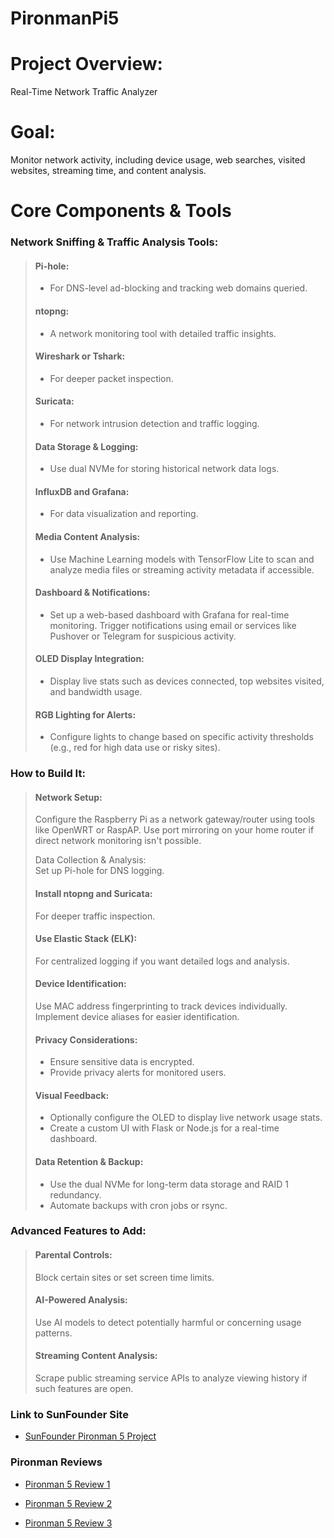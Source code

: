 # PironmanPi5
# Project Overview: 
Real-Time Network Traffic Analyzer
# Goal: 
Monitor network activity, including device usage, web searches, visited websites, streaming time, and content analysis.

# Core Components & Tools

### Network Sniffing & Traffic Analysis Tools:

> #### Pi-hole: 
>- For DNS-level ad-blocking and tracking web domains queried.
> #### ntopng: 
>- A network monitoring tool with detailed traffic insights.
> #### Wireshark or Tshark: 
>- For deeper packet inspection.
> #### Suricata: 
>- For network intrusion detection and traffic logging.
> #### Data Storage & Logging:
>- Use dual NVMe for storing historical network data logs.
> #### InfluxDB and Grafana:
>- For data visualization and reporting.
> #### Media Content Analysis:
>- Use Machine Learning models with TensorFlow Lite to scan and analyze media files or streaming activity metadata if accessible.
> #### Dashboard & Notifications:
>- Set up a web-based dashboard with Grafana for real-time monitoring.
Trigger notifications using email or services like Pushover or Telegram for suspicious activity.
> #### OLED Display Integration:
>- Display live stats such as devices connected, top websites visited, and bandwidth usage.
> #### RGB Lighting for Alerts:
>- Configure lights to change based on specific activity thresholds (e.g., red for high data use or risky sites).

### How to Build It:
> #### Network Setup:
> Configure the Raspberry Pi as a network gateway/router using tools like OpenWRT or RaspAP.
Use port mirroring on your home router if direct network monitoring isn't possible.
> 
> Data Collection & Analysis:   
> Set up Pi-hole for DNS logging.
> #### Install ntopng and Suricata:</br>
> For deeper traffic inspection.
> 
> #### Use Elastic Stack (ELK):
> 
> For centralized logging if you want detailed logs and analysis.
> 
> #### Device Identification:
>Use MAC address fingerprinting to track devices individually.
Implement device aliases for easier identification.
> 
> #### Privacy Considerations:
>- Ensure sensitive data is encrypted.
>- Provide privacy alerts for monitored users.
> #### Visual Feedback:
>- Optionally configure the OLED to display live network usage stats.
>- Create a custom UI with Flask or Node.js for a real-time dashboard.
> #### Data Retention & Backup:
>- Use the dual NVMe for long-term data storage and RAID 1 redundancy.
>- Automate backups with cron jobs or rsync.
 ### Advanced Features to Add:
> #### Parental Controls: 
> Block certain sites or set screen time limits.
> #### AI-Powered Analysis:
> Use AI models to detect potentially harmful or concerning usage patterns.
> #### Streaming Content Analysis: 
> Scrape public streaming service APIs to analyze viewing history if such features are open.

### Link to SunFounder Site 

- [SunFounder Pironman 5 Project](https://www.sunfounder.com/products/pironman-5-nvme-m-2-ssd-pcie-mini-pc-case-for-raspberry-pi-5?variant=45654310584555)

### Pironman Reviews
- [Pironman 5 Review 1](https://magpi.raspberrypi.com/articles/pironman-5-case-review?mc_cid)

- [Pironman 5 Review 2](https://itsfoss.com/pironman-5-review/)

- [Pironman 5 Review 3](https://www.cnx-software.com/2024/07/28/pironman-5-review-mini-pc-case-for-the-raspberry-pi-5-sbc/)

